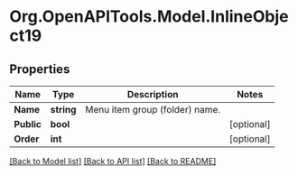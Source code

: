 
# Org.OpenAPITools.Model.InlineObject19

## Properties

Name | Type | Description | Notes
------------ | ------------- | ------------- | -------------
**Name** | **string** | Menu item group (folder) name. | 
**Public** | **bool** |  | [optional] 
**Order** | **int** |  | [optional] 

[[Back to Model list]](../README.md#documentation-for-models)
[[Back to API list]](../README.md#documentation-for-api-endpoints)
[[Back to README]](../README.md)

